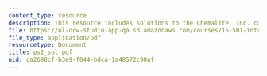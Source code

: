 ```yaml
---
content_type: resource
description: This resource includes solutions to the Chemalite, Inc. case problems.
file: https://ol-ocw-studio-app-qa.s3.amazonaws.com/courses/15-501-introduction-to-financial-and-managerial-accounting-spring-2004/ca2690cfb3e9f044bdca1a48572c90af_ps2_sol.pdf
file_type: application/pdf
resourcetype: Document
title: ps2_sol.pdf
uid: ca2690cf-b3e9-f044-bdca-1a48572c90af
---
```

